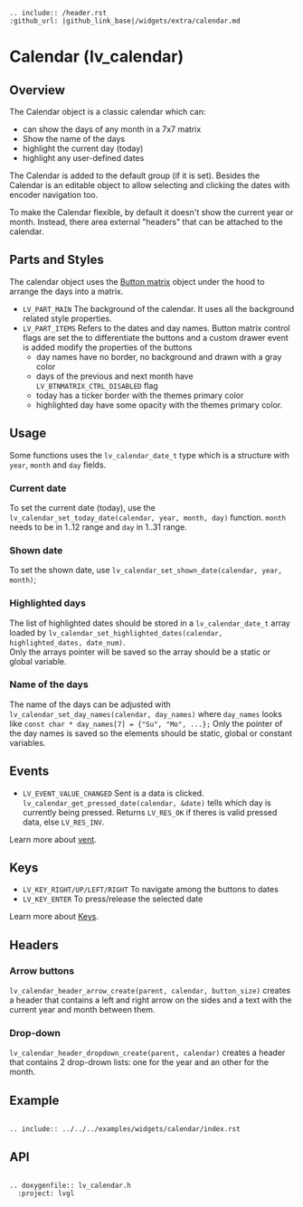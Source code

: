```eval_rst
.. include:: /header.rst 
:github_url: |github_link_base|/widgets/extra/calendar.md
```
# Calendar (lv_calendar)

## Overview

The Calendar object is a classic calendar which can:
- can show the days of any month in a 7x7 matrix 
- Show the name of the days 
- highlight the current day (today)
- highlight any user-defined dates

The Calendar is added to the default group (if it is set). Besides the Calendar is an editable object to allow selecting and clicking the dates with encoder navigation too.

To make the Calendar flexible, by default it doesn't show the current year or month. Instead, there area external "headers" that can be attached to the calendar.

## Parts and Styles
The calendar object uses the [Button matrix](/widgets/core/btnmatrix) object under the hood to arrange the days into a matrix.
- `LV_PART_MAIN` The background of the calendar. It uses all the background related style properties. 
- `LV_PART_ITEMS` Refers to the dates and day names. Button matrix control flags are set the to differentiate the buttons and a custom drawer event is added modify the properties of the buttons
   - day names have no border, no background and drawn with a gray color
   - days of the previous and next month have `LV_BTNMATRIX_CTRL_DISABLED` flag
   - today has a ticker border with the themes primary color
   - highlighted day have some opacity with the themes primary color.

## Usage

Some functions uses  the `lv_calendar_date_t` type which is a structure with `year`, `month` and `day` fields.

### Current date
To set the current date (today), use the `lv_calendar_set_today_date(calendar, year, month, day)` function. `month` needs to be in 1..12 range and `day` in 1..31 range.

### Shown date
To set the shown date, use `lv_calendar_set_shown_date(calendar, year, month)`;

### Highlighted days

The list of highlighted dates should be stored in a `lv_calendar_date_t` array loaded by `lv_calendar_set_highlighted_dates(calendar, highlighted_dates, date_num)`.  
Only the arrays pointer will be saved so the array should be a static or global variable.

### Name of the days
The name of the days can be adjusted with `lv_calendar_set_day_names(calendar, day_names)` where `day_names` looks like `const char * day_names[7] = {"Su", "Mo", ...};`
Only the pointer of the day names is saved  so the elements should be static, global or constant variables.

## Events
- `LV_EVENT_VALUE_CHANGED` Sent is a data is clicked. `lv_calendar_get_pressed_date(calendar, &date)` tells which day is currently being pressed. Returns `LV_RES_OK` if theres is valid pressed data, else `LV_RES_INV`. 

Learn more about [vent](/overview/event).

## Keys
- `LV_KEY_RIGHT/UP/LEFT/RIGHT` To navigate among the buttons to dates
- `LV_KEY_ENTER` To press/release the selected date

Learn more about [Keys](/overview/indev).

## Headers

### Arrow buttons

`lv_calendar_header_arrow_create(parent, calendar, button_size)` creates a header that contains a left and right arrow on the sides and a text with the current year and month between them.


### Drop-down
`lv_calendar_header_dropdown_create(parent, calendar)` creates a header that contains 2 drop-drown lists: one for the year and an other for the month.
 


## Example

```eval_rst

.. include:: ../../../examples/widgets/calendar/index.rst

```

## API

```eval_rst

.. doxygenfile:: lv_calendar.h
  :project: lvgl

```
